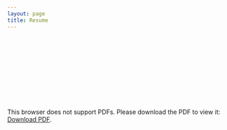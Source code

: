 ```yaml
---
layout: page
title: Resume
---
```

<!-- <embed src="../img/ZichuanOu-en+cn.pdf" width="100%" height="100%"> -->
<!-- [区梓川的简历](./img/ZichuanOu-en+cn.pdf)
![](./img/ZichuanOu.png) -->

<object data="../img/ZichuanOu-en+cn.pdf" type="application/pdf" width="110%" height="1000px">
    <embed src="../img/ZichuanOu-en+cn.pdf">
        <p>This browser does not support PDFs. Please download the PDF to view it: <a href="../img/ZichuanOu-en+cn.pdf">Download PDF</a>.</p>
    </embed>
</object>